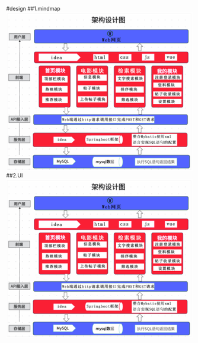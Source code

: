 #design
##1.mindmap
![avatar](https://github.com/MyFilmClub/docs/blob/main/软件架构/架构图.png)
##2.UI
![avatar](https://github.com/MyFilmClub/docs/blob/main/软件架构/架构图.png)
